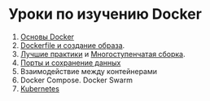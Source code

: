 # Уроки по изучению Docker

1) [Основы Docker](level0/Basics.md)
2) [Dockerfile и создание образа](level1/Dockerfile.md). 
3) [Лучшие практики](level2/BestPractice.md) и [Многоступенчатая сборка](level2/Multistage.md).
4) [Порты и сохранение данных](level3/index.md)
5) Взаимодействие между контейнерами
6) Docker Compose. Docker Swarm
7) [Kubernetes](level4/index.md)
